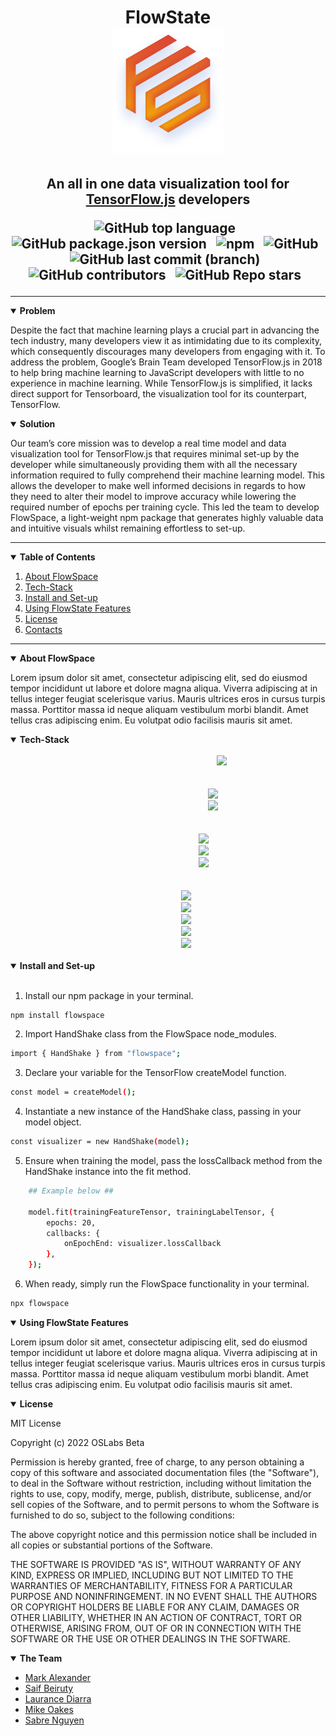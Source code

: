 <!-- style -->
<!-- <style>
    b { font-size: 15px;
    font-weight: 700}
</style> -->

<!-- FlowState Readme -->
<h1 align="center">
FlowState
<br>
<img height= "200" src="https://github.com/oslabs-beta/FlowSpace/raw/README/client/assets/Logo.jpg"/>

<h2 align= "center">

An all in one data visualization tool for [TensorFlow.js](https://www.tensorflow.org/js) developers

![GitHub top language](https://img.shields.io/github/languages/top/oslabs-beta/FlowSpace) &nbsp;
![GitHub package.json version](https://img.shields.io/github/package-json/v/oslabs-beta/flowspace) &nbsp;
![npm](https://img.shields.io/npm/v/flowspace) &nbsp;
![GitHub](https://img.shields.io/github/license/oslabs-beta/flowspace) &nbsp;
![GitHub last commit (branch)](https://img.shields.io/github/last-commit/oslabs-beta/flowspace/dev) &nbsp;
![GitHub contributors](https://img.shields.io/github/contributors/oslabs-beta/flowspace) &nbsp;
![GitHub Repo stars](https://img.shields.io/github/stars/oslabs-beta/FlowSpace?style=social) &nbsp;

</h2>
</h1>

<!-- <details open>
    <summary><b>FlowSpace</b></summary>
    <ol>
        <li>
            <a href = "#problem"> Problem </a>
        </li>
        <li>
            <a href = "#solution"> Solution </a>
        </li>
    </ol>
</details> -->

<hr>
<details open> 
    <summary><b> Problem </b></summary> <a name="problem"></a>

Despite the fact that machine learning plays a crucial part in advancing the tech industry, many developers view it as intimidating due to its complexity, which consequently discourages many developers from engaging with it. To address the problem, Google’s Brain Team developed TensorFlow.js in 2018 to help bring machine learning to JavaScript developers with little to no experience in machine learning. While TensorFlow.js is simplified, it lacks direct support for Tensorboard, the visualization tool for its counterpart, TensorFlow.

</details>

<details open> 
    <summary><b> Solution </b></summary> <a name="solution"></a>

Our team’s core mission was to develop a real time model and data visualization tool for TensorFlow.js that requires minimal set-up by the developer while simultaneously providing them with all the necessary information required to fully comprehend their machine learning model. This allows the developer to make well informed decisions in regards to how they need to alter their model to improve accuracy while lowering the required number of epochs per training cycle.
This led the team to develop FlowSpace, a light-weight npm package that generates highly valuable data and intuitive visuals whilst remaining effortless to set-up.

</details>

---

<!--Table of Contents Here-->
<details open>
    <summary><b>Table of Contents</b></summary>
    <ol>
        <li>
            <a href = "#aboutFlowState"> About FlowSpace </a>
        </li>
        <li>
            <a href = "#techStack"> Tech-Stack </a>
        </li>
        <li>
            <a href = "#installAndSetup"> Install and Set-up </a>
        </li> 
        <li>
            <a href = "#usingFlowState"> Using FlowState Features </a>
        </li> 
        <!-- <li>
            <a href = "#credits"> Credits and Contributors </a>
        </li>  -->
        <li>
            <a href = "#license"> License </a>
        </li> 
        <li>
            <a href = "#contacts"> Contacts </a>
        </li> 
    </ol>
</details>

<hr>

<details open> 
    <summary><b> About FlowSpace </b></summary> <a name="aboutFlowSpace"></a>

Lorem ipsum dolor sit amet, consectetur adipiscing elit, sed do eiusmod tempor incididunt ut labore et dolore magna aliqua. Viverra adipiscing at in tellus integer feugiat scelerisque varius. Mauris ultrices eros in cursus turpis massa. Porttitor massa id neque aliquam vestibulum morbi blandit. Amet tellus cras adipiscing enim. Eu volutpat odio facilisis mauris sit amet.

</details>

<details open> 
    <summary><b> Tech-Stack </b></summary> <a name="techStack"></a>
    <div align="center">
        <div align="center">
            <div align="center">
                <div align="center">
                    <code>
                        <img height= "40" src="https://img.icons8.com/color/48/000000/javascript--v1.png"/>
                    </code> <br>
                </div>
                <code>
                    <img height = "40" src="https://img.icons8.com/color/48/000000/html-5--v1.png"/>
                    <img height = "40" src="https://img.icons8.com/color/48/000000/css3.png"/>
                </code> <br>
            </div>
            <code>
                <img height = "40" src="https://img.icons8.com/color/48/000000/tensorflow.png"/>
                <img height = "40" src="https://img.icons8.com/bubbles/50/000000/react.png"/>
                <img height = "40" src="https://img.icons8.com/fluency/48/000000/node-js.png"/>
            </code><br>
        </div>
    <code>
        <img height = "40" src="https://cdn.icon-icons.com/icons2/2389/PNG/48/socket_io_logo_icon_144874.png"/>
        <img height = "40" src="https://reactflow.dev/img/logo.svg"/>
        <img height = "40" src="https://img.icons8.com/external-tal-revivo-duo-tal-revivo/50/000000/external-d3js-a-javascript-library-for-producing-dynamic-interactive-data-visualizations-in-web-browsers-logo-duo-tal-revivo.png"/>
        <img height = "40" src="https://img.icons8.com/color/48/000000/figma--v1.png"/>
        <img height = "40" src="https://img.icons8.com/external-tal-revivo-shadow-tal-revivo/48/000000/external-jest-can-collect-code-coverage-information-from-entire-projects-logo-shadow-tal-revivo.png"/>
    </code> <br>
    </div>

</details>

<details open> 
    <summary><b> Install and Set-up </b></summary> <a name="installAndSetup"></a>

<br/>

1. Install our npm package in your terminal.

```sh
npm install flowspace
```

2. Import HandShake class from the FlowSpace node_modules.

```sh
import { HandShake } from "flowspace";
```

3. Declare your variable for the TensorFlow createModel function.

```sh
const model = createModel();
```

4. Instantiate a new instance of the HandShake class, passing in your model object.

```sh
const visualizer = new HandShake(model);
```

5. Ensure when training the model, pass the lossCallback method from the HandShake instance into the fit method.

```sh
    ## Example below ##

    model.fit(trainingFeatureTensor, trainingLabelTensor, {
		epochs: 20,
		callbacks: {
			onEpochEnd: visualizer.lossCallback
		},
	});
```

6. When ready, simply run the FlowSpace functionality in your terminal.

```sh
npx flowspace
```

</details>

<details open> 
    <summary><b> Using FlowState Features </b></summary> <a name="usingFlowSpace"></a>

Lorem ipsum dolor sit amet, consectetur adipiscing elit, sed do eiusmod tempor incididunt ut labore et dolore magna aliqua. Viverra adipiscing at in tellus integer feugiat scelerisque varius. Mauris ultrices eros in cursus turpis massa. Porttitor massa id neque aliquam vestibulum morbi blandit. Amet tellus cras adipiscing enim. Eu volutpat odio facilisis mauris sit amet.

</details>

<!-- ## Credits (Contributors) <a name = "credits"></a>
Give credits to the team here, we can make list if needed -->

<details open> 
    <summary><b> License </b></summary> <a name="license"></a>

MIT License

Copyright (c) 2022 OSLabs Beta

Permission is hereby granted, free of charge, to any person obtaining a copy
of this software and associated documentation files (the "Software"), to deal
in the Software without restriction, including without limitation the rights
to use, copy, modify, merge, publish, distribute, sublicense, and/or sell
copies of the Software, and to permit persons to whom the Software is
furnished to do so, subject to the following conditions:

The above copyright notice and this permission notice shall be included in all
copies or substantial portions of the Software.

THE SOFTWARE IS PROVIDED "AS IS", WITHOUT WARRANTY OF ANY KIND, EXPRESS OR
IMPLIED, INCLUDING BUT NOT LIMITED TO THE WARRANTIES OF MERCHANTABILITY,
FITNESS FOR A PARTICULAR PURPOSE AND NONINFRINGEMENT. IN NO EVENT SHALL THE
AUTHORS OR COPYRIGHT HOLDERS BE LIABLE FOR ANY CLAIM, DAMAGES OR OTHER
LIABILITY, WHETHER IN AN ACTION OF CONTRACT, TORT OR OTHERWISE, ARISING FROM,
OUT OF OR IN CONNECTION WITH THE SOFTWARE OR THE USE OR OTHER DEALINGS IN THE
SOFTWARE.

</details>

<details open> 
    <summary><b> The Team </b></summary> <a name="contacts"></a>

- [Mark Alexander](https://github.com/MarkA772)
- [Saif Beiruty](https://github.com/saifbeiruty)
- [Laurance Diarra](https://github.com/ld17282)
- [Mike Oakes](https://github.com/MOakes7)
- [Sabre Nguyen](https://github.com/klsabren)

</details>
